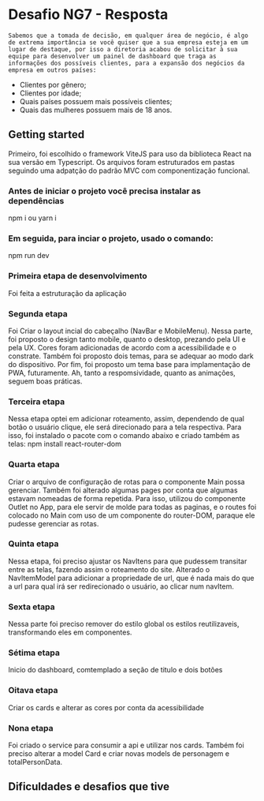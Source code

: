 # Desafio NG7 - Resposta
`Sabemos que a tomada de decisão, em qualquer área de negócio, é algo de extrema importância se você quiser que a sua empresa esteja em um lugar de destaque, por isso a diretoria acabou de solicitar à sua equipe para desenvolver um painel de dashboard que traga as informações dos possíveis clientes, para a expansão dos negócios da empresa em outros países:`

 * Clientes por gênero;
 * Clientes por idade;
 * Quais países possuem mais possíveis clientes;
 * Quais das mulheres possuem mais de 18 anos.


## Getting started
Primeiro, foi escolhido o framework ViteJS para uso da biblioteca React na sua versão em Typescript. Os arquivos foram estruturados em pastas seguindo uma adpatção do padrão MVC com componentização funcional.


### Antes de iniciar o projeto você precisa instalar as dependências
npm i ou yarn i


### Em seguida, para inciar o projeto, usado o comando:
npm run dev


### Primeira etapa de desenvolvimento
Foi feita a estruturação da aplicação


### Segunda etapa 
Foi Criar o layout incial do cabeçalho (NavBar e MobileMenu). Nessa parte, foi proposto o design tanto mobile, quanto o desktop, prezando pela UI e pela UX. Cores foram adicionadas de acordo com a acessibilidade e o constrate. Também foi proposto dois temas, para se adequar ao modo dark do dispositivo. Por fim, foi proposto um tema base para implamentação de PWA, futuramente. Ah, tanto a respomsividade, quanto as animações, seguem boas práticas.


### Terceira etapa 
Nessa etapa optei em adicionar roteamento, assim, dependendo de qual botão o usuário clique, ele será direcionado para a tela respectiva. Para isso, foi instalado o pacote com o comando abaixo e criado também as telas:
npm install react-router-dom


### Quarta etapa 
Criar o arquivo de configuração de rotas para o componente Main possa gerenciar. Também foi alterado algumas pages por conta que algumas estavam nomeadas de forma repetida. Para isso, utilizou do componente Outlet no App, para ele servir de molde para todas as paginas, e o routes foi colocado no Main com uso de um componente do router-DOM, paraque ele pudesse gerenciar as rotas.


### Quinta etapa 
Nessa etapa, foi preciso ajustar os NavItens para que pudessem transitar entre as telas, fazendo assim o roteamento do site. Alterado o NavItemModel para adicionar a propriedade de url, que é nada mais do que a url para qual irá ser redirecionado o usuário, ao clicar num navItem.


### Sexta etapa 
Nessa parte foi preciso remover do estilo global os estilos reutilizaveis, transformando eles em componentes.

### Sétima etapa 
Inicio do dashboard, comtemplado a seção de titulo e dois botões

### Oitava etapa 
Criar os cards e alterar as cores por conta da acessibilidade

### Nona etapa 
Foi criado o service para consumir a api e utilizar nos cards. Também foi preciso alterar a model Card e criar novas models de personagem e totalPersonData.




## Dificuldades e desafios que tive